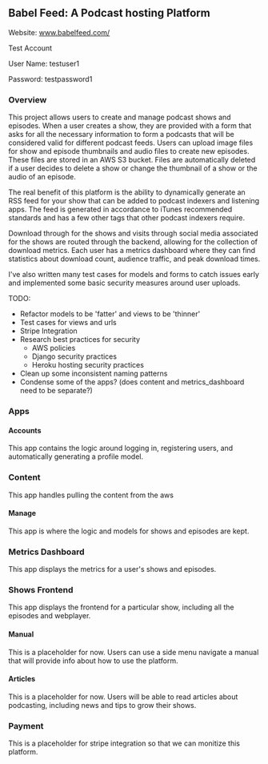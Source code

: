 ## Babel Feed: A Podcast hosting Platform

Website: www.babelfeed.com/

Test Account

User Name:  testuser1

Password:   testpassword1

### Overview
This project allows users to create and manage podcast shows and episodes. When a user creates a show, they are provided
with a form that asks for all the necessary information to form a podcasts that will be considered valid 
for different podcast feeds. Users can upload image files for show and episode thumbnails and audio files to create
new episodes. These files are stored in an AWS S3 bucket. Files are automatically deleted if a user decides
to delete a show or change the thumbnail of a show or the audio of an episode.

The real benefit of this platform is the ability to dynamically generate an RSS feed for your show that can be added to
podcast indexers and listening apps. The feed is generated in accordance to iTunes recommended standards and has a few other
tags that other podcast indexers require.

Download through for the shows and visits through social media associated for the shows are routed through the backend,
allowing for the collection of download metrics. Each user has a metrics dashboard where they can find statistics about 
download count, audience traffic, and peak download times.

I've also written many test cases for models and forms to catch issues early and implemented some basic security measures 
around user uploads.


TODO:
* Refactor models to be 'fatter' and views to be 'thinner'
* Test cases for views and urls
* Stripe Integration
* Research best practices for security
  * AWS policies
  * Django security practices
  * Heroku hosting security practices
* Clean up some inconsistent naming patterns
* Condense some of the apps? (does content and metrics_dashboard need to be separate?)

### Apps
#### Accounts
This app contains the logic around logging in, registering users, and automatically generating a profile model. 

### Content
This app handles pulling the content from the aws 

#### Manage
This app is where the logic and models for shows and episodes are kept. 

### Metrics Dashboard
This app displays the metrics for a user's shows and episodes.

### Shows Frontend
This app displays the frontend for a particular show, including all the episodes and webplayer.


#### Manual
This is a placeholder for now. Users can use a side menu navigate a manual that will provide info about how to
use the platform.

#### Articles
This is a placeholder for now. Users will be able to read articles about podcasting, including news and tips to 
grow their shows.

### Payment
This is a placeholder for stripe integration so that we can monitize this platform.
